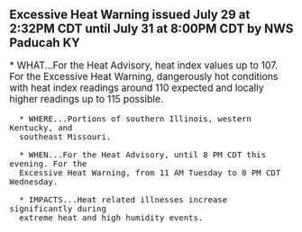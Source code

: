 <p>
   <h2>Excessive Heat Warning issued July 29 at 2:32PM CDT until July 31 at 8:00PM CDT by NWS Paducah KY</h2>
   <div style="font-size:120%">* WHAT...For the Heat Advisory, heat index values up to 107. For the
      Excessive Heat Warning, dangerously hot conditions with heat index
      readings around 110 expected and locally higher readings up to 115
      possible.
      
      * WHERE...Portions of southern Illinois, western Kentucky, and
      southeast Missouri.
      
      * WHEN...For the Heat Advisory, until 8 PM CDT this evening. For the
      Excessive Heat Warning, from 11 AM Tuesday to 8 PM CDT Wednesday.
      
      * IMPACTS...Heat related illnesses increase significantly during
      extreme heat and high humidity events.
   </div>
</p>